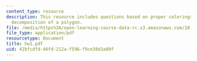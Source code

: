 ```yaml
---
content_type: resource
description: This resource includes questions based on proper colorings, and acute
  decomposition of a polygon.
file: /media/https%3A/open-learning-course-data-rc.s3.amazonaws.com/18-315-combinatorial-theory-introduction-to-graph-theory-extremal-and-enumerative-combinatorics-spring-2005/42bfcdfd46fd212af596f9ce38d1e80f_hw1.pdf
file_type: application/pdf
resourcetype: Document
title: hw1.pdf
uid: 42bfcdfd-46fd-212a-f596-f9ce38d1e80f
---
```

